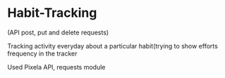 # Habit-Tracking

(API post, put and delete requests)

Tracking activity everyday about a particular habit(trying to show efforts frequency in the tracker

Used Pixela API, requests module
